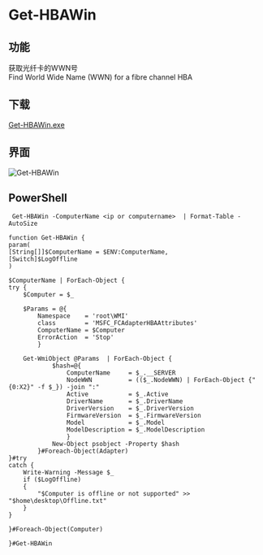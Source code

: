 # Get-HBAWin

## 功能

获取光纤卡的WWN号  
Find World Wide Name (WWN) for a fibre channel HBA  

## 下载

[Get-HBAWin.exe](https://github.com/puhuanet/Get-HBAWin/raw/master/Get-HBAWin.exe)

## 界面

![Get-HBAWin](https://github.com/puhuanet/Get-HBAWin/raw/master/screen.png)


## PowerShell

```
 Get-HBAWin -ComputerName <ip or computername>  | Format-Table -AutoSize
```

```
function Get-HBAWin {  
param(  
[String[]]$ComputerName = $ENV:ComputerName, 
[Switch]$LogOffline  
)  
  
$ComputerName | ForEach-Object {  
try { 
    $Computer = $_ 
     
    $Params = @{ 
        Namespace    = 'root\WMI' 
        class        = 'MSFC_FCAdapterHBAAttributes' 
        ComputerName = $Computer  
        ErrorAction  = 'Stop' 
        } 
     
    Get-WmiObject @Params  | ForEach-Object {  
            $hash=@{  
                ComputerName     = $_.__SERVER  
                NodeWWN          = (($_.NodeWWN) | ForEach-Object {"{0:X2}" -f $_}) -join ":"  
                Active           = $_.Active  
                DriverName       = $_.DriverName  
                DriverVersion    = $_.DriverVersion  
                FirmwareVersion  = $_.FirmwareVersion  
                Model            = $_.Model  
                ModelDescription = $_.ModelDescription  
                }  
            New-Object psobject -Property $hash  
        }#Foreach-Object(Adapter)  
}#try 
catch { 
    Write-Warning -Message $_ 
    if ($LogOffline) 
    { 
        "$Computer is offline or not supported" >> "$home\desktop\Offline.txt" 
    } 
} 
 
}#Foreach-Object(Computer)  
  
}#Get-HBAWin
```
